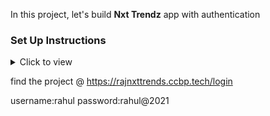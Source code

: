 In this project, let's build **Nxt Trendz** app with authentication 


### Set Up Instructions

<details>
<summary>Click to view</summary>

- Download dependencies by running `npm install`
- Start up the app using `npm start`
</details>


find the project @ https://rajnxttrends.ccbp.tech/login

username:rahul
password:rahul@2021
